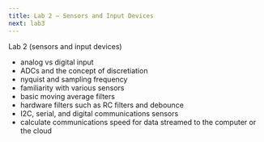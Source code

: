 ```yaml
---
title: Lab 2 — Sensors and Input Devices
next: lab3
---
```


Lab 2 (sensors and input devices)
- analog vs digital input
- ADCs and the concept of discretiation 
- nyquist and sampling frequency 
- familiarity with various sensors 
- basic moving average filters
- hardware filters such as RC filters and debounce 
- I2C, serial, and digital communications sensors
- calculate communications speed for data streamed to the computer or the cloud 
